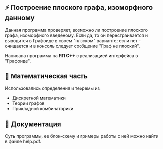 ## ⚡ Построение плоского графа, изоморфного данному
Данная программа проверяет, возможно ли построение плоского графа, изоморфного введёному. Если да, то он перестраивается и выводится в Графоиде в своем "плоском" варианте; если нет - очищается и в консоль следует сообщение "Граф не плоский".

Написана программа на __ЯП C++__ с реализацией интерфейса в "Графоиде". 

## 🧮 Математическая часть
Использовались определения и теоремы из
* Дискретной математики
* Теории графов
* Прикладной комбинаторики

## 📁 Документация
Суть программы, ее блок-схему и примеры работы с ней можно найти в файле help.pdf.
